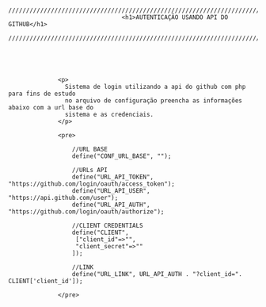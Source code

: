 

                    /////////////////////////////////////////////////////////////////////////
                                    <h1>AUTENTICAÇÃO USANDO API DO GITHUB</h1>
                   /////////////////////////////////////////////////////////////////////////





                  <p>
                    Sistema de login utilizando a api do github com php para fins de estudo
                    no arquivo de configuração preencha as informações abaixo com a url base do
                    sistema e as credenciais.
                  </p>

                  <pre>

                      //URL BASE
                      define("CONF_URL_BASE", "");

                      //URLs API
                      define("URL_API_TOKEN", "https://github.com/login/oauth/access_token");
                      define("URL_API_USER", "https://api.github.com/user");
                      define("URL_API_AUTH", "https://github.com/login/oauth/authorize");

                      //CLIENT CREDENTIALS
                      define("CLIENT",
                       ["client_id"=>"",
                       "client_secret"=>""
                      ]);

                      //LINK 
                      define("URL_LINK", URL_API_AUTH . "?client_id=". CLIENT['client_id']);

                  </pre>
